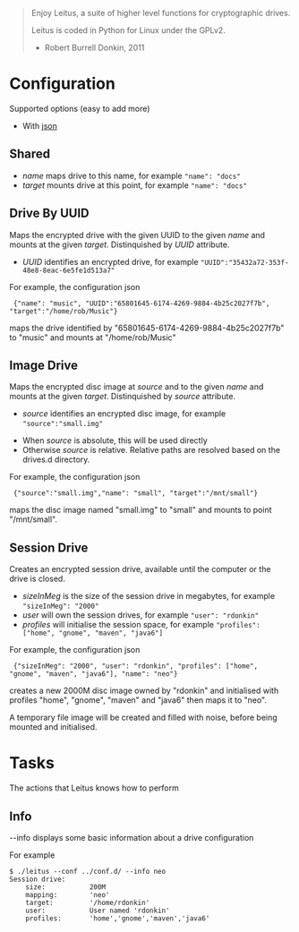 > Enjoy Leitus, a suite of higher level functions for cryptographic drives.
> 
> Leitus is coded in Python for Linux under the GPLv2.
>
> - Robert Burrell Donkin, 2011

Configuration
=============

Supported options (easy to add more)

* With [json](http://www.json.org/)

Shared
------
 
- *name* maps drive to this name, for example `"name": "docs"`
- *target* mounts drive at this point, for example `"name": "docs"`

Drive By UUID 
-------------

Maps the encrypted drive with the given UUID to the given *name* and mounts
at the given *target*.
Distinquished by *UUID* attribute. 

- *UUID* identifies an encrypted drive, for example `"UUID":"35432a72-353f-48e8-8eac-6e5fe1d513a7"`

For example, the configuration json

     {"name": "music", "UUID":"65801645-6174-4269-9884-4b25c2027f7b", "target":"/home/rob/Music"}

maps the drive identified by "65801645-6174-4269-9884-4b25c2027f7b" to "music" 
and mounts at "/home/rob/Music"

Image Drive
----------

Maps the encrypted disc image at *source* and to the given *name* and mounts
at the given *target*.
Distinquished by *source* attribute. 

- *source* identifies an encrypted disc image, for example `"source":"small.img"`

* When *source* is absolute, this will be used directly
* Otherwise *source* is relative. Relative paths are resolved based on the drives.d directory.

For example, the configuration json

     {"source":"small.img","name": "small", "target":"/mnt/small"}

maps the disc image named "small.img" to "small" and mounts to point "/mnt/small".


Session Drive
-------------

Creates an encrypted session drive, available until the computer or the drive is closed. 

- *sizeInMeg* is the size of the session drive in megabytes, for example `"sizeInMeg": "2000"`
- *user* will own the session drives, for example `"user": "rdonkin"`
- *profiles* will initialise the session space, for example `"profiles": ["home", "gnome", "maven", "java6"]`

For example, the configuration json

     {"sizeInMeg": "2000", "user": "rdonkin", "profiles": ["home", "gnome", "maven", "java6"], "name": "neo"}

creates a new 2000M disc image owned by "rdonkin" and 
initialised with profiles "home", "gnome", "maven" and "java6" then maps it to "neo".

A temporary file image will be created and filled with noise, before being mounted and initialised.

Tasks
=====

The actions that Leitus knows how to perform

Info
----

--info displays some basic information about a drive configuration

For example

    $ ./leitus --conf ../conf.d/ --info neo
    Session drive:
        size:           200M
        mapping:        'neo'
        target:	        '/home/rdonkin'
        user:           User named 'rdonkin'
        profiles:       'home','gnome','maven','java6'


